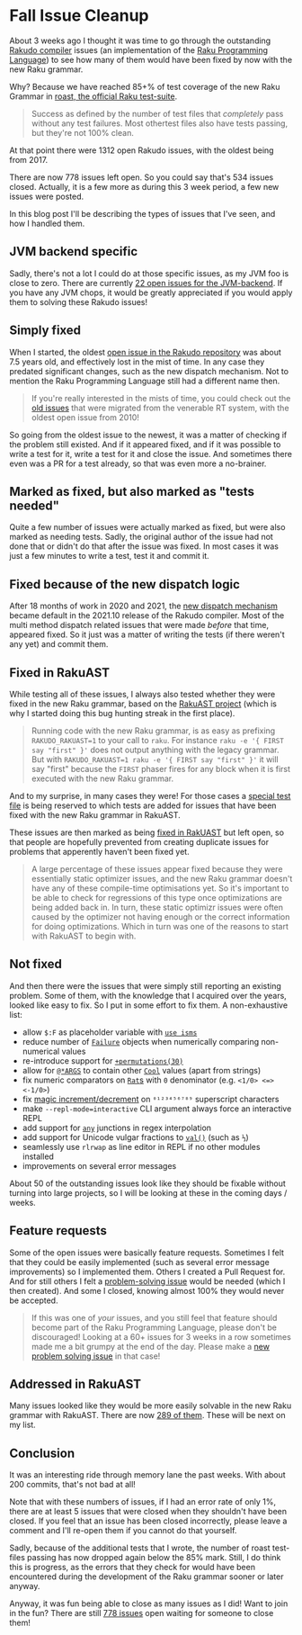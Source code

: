 # Fall Issue Cleanup

About 3 weeks ago I thought it was time to go through the outstanding [Rakudo compiler](https://rakudo.org) issues (an implementation of the [Raku Programming Language](https://raku.org)) to see how many of them would have been fixed by now with the new Raku grammar.

Why? Because we have reached 85+% of test coverage of the new Raku Grammar in [roast, the official Raku test-suite](https://github.com/raku/roast?tab=readme-ov-file#the-official-raku-test-suite).

> Success as defined by the number of test files that *completely* pass without any test failures.  Most othertest files also have tests passing, but they're not 100% clean.

At that point there were 1312 open Rakudo issues, with the oldest being from 2017.

There are now 778 issues left open.  So you could say that's 534 issues closed.  Actually, it is a few more as during this 3 week period, a few new issues were posted.

In this blog post I'll be describing the types of issues that I've seen, and how I handled them.

## JVM backend specific

Sadly, there's not a lot I could do at those specific issues, as my JVM foo is close to zero.  There are currently [22 open issues for the JVM-backend](https://github.com/rakudo/rakudo/issues?q=is%3Aopen+is%3Aissue+label%3AJVM).  If you have any JVM chops, it would be greatly appreciated if you would apply them to solving these Rakudo issues!

## Simply fixed

When I started, the oldest [open issue in the Rakudo repository](https://github.com/rakudo/rakudo/issues?q=is%3Aopen+is%3Aissue) was about 7.5 years old, and effectively lost in the mist of time.  In any case they predated significant changes, such as the new dispatch mechanism.  Not to mention the Raku Programming Language still had a different name then.

> If you're really interested in the mists of time, you could check out the [old issues](https://github.com/Raku/old-issue-tracker/issues?q=is%3Aissue+is%3Aopen) that were migrated from the venerable RT system, with the oldest open issue from 2010!

So going from the oldest issue to the newest, it was a matter of checking if the problem still existed.  And if it appeared fixed, and if it was possible to write a test for it, write a test for it and close the issue.  And sometimes there even was a PR for a test already, so that was even more a no-brainer.

## Marked as fixed, but also marked as "tests needed"

Quite a few number of issues were actually marked as fixed, but were also marked as needing tests.  Sadly, the original author of the issue had not done that or didn't do that after the issue was fixed.  In most cases it was just a few minutes to write a test, test it and commit it.

## Fixed because of the new dispatch logic

After 18 months of work in 2020 and 2021, the [new dispatch mechanism](https://6guts.wordpress.com/2021/09/29/the-new-moarvm-dispatch-mechanism-is-here/) became default in the 2021.10 release of the Rakudo compiler.  Most of the multi method dispatch related issues that were made *before* that time, appeared fixed.  So it just was a matter of writing the tests (if there weren't any yet) and commit them.

## Fixed in RakuAST

While testing all of these issues, I always also tested whether they were fixed in the new Raku grammar, based on the [RakuAST project](https://dev.to/lizmat/rakuast-for-early-adopters-576n) (which is why I started doing this bug hunting streak in the first place).

> Running code with the new Raku grammar, is as easy as prefixing `RAKUDO_RAKUAST=1` to your call to `raku`.  For instance `raku -e '{ FIRST say "first" }'` does not output anything with the legacy grammar.  But with `RAKUDO_RAKUAST=1 raku -e '{ FIRST say "first" }'` it will say "first" because the `FIRST` phaser fires for any block when it is first executed with the new Raku grammar.

And to my surprise, in many cases they were!  For those cases a [special test file](https://github.com/rakudo/rakudo/blob/main/t/12-rakuast/xx-fixed-in-rakuast.rakutest) is being reserved to which tests are added for issues that have been fixed with the new Raku grammar in RakuAST.

These issues are then marked as being [fixed in RakUAST](https://github.com/rakudo/rakudo/issues?q=is%3Aopen+is%3Aissue+label%3A%22fixed+in+RakuAST%22) but left open, so that people are hopefully prevented from creating duplicate issues for problems that apperently haven't been fixed yet.

> A large percentage of these issues appear fixed because they were essentially static optimizer issues, and the new Raku grammar doesn't have any of these compile-time optimisations yet.  So it's important to be able to check for regressions of this type once optimizations are being added back in.  In turn, these static optimizr issues were often caused by the optimizer not having enough or the correct information for doing optimizations.  Which in turn was one of the reasons to start with RakuAST to begin with.

## Not fixed

And then there were the issues that were simply still reporting an existing problem.  Some of them, with the knowledge that I acquired over the years, looked like easy to fix.  So I put in some effort to fix them.  A non-exhaustive list:

- allow `$:F` as placeholder variable with [`use isms`](https://docs.raku.org/language/pragmas#isms)
- reduce number of [`Failure`](https://docs.raku.org/type/Failure) objects when numerically comparing non-numerical values
- re-introduce support for [`+permutations(30)`](https://docs.raku.org/type/List#routine_permutations)
- allow for [`@*ARGS`](https://docs.raku.org/language/variables#@*ARGS) to contain other [`Cool`](https://docs.raku.org/type/Cool) values (apart from strings)
- fix numeric comparators on [`Rat`s](https://docs.raku.org/type/Rat) with `0` denominator (e.g. `<1/0> <=> <-1/0>`)
- fix [magic increment/decrement](https://docs.raku.org/type/Str#method_succ) on `⁰¹²³⁴⁵⁶⁷⁸⁹` superscript characters
- make `--repl-mode=interactive` CLI argument always force an interactive REPL
- add support for [`any`](https://docs.raku.org/type/Junction) junctions in regex interpolation
- add support for Unicode vulgar fractions to [`val()`](https://docs.raku.org/routine/val) (such as `⅓`)
- seamlessly use `rlrwap` as line editor in REPL if no other modules installed
- improvements on several error messages

About 50 of the outstanding issues look like they should be fixable without turning into large projects, so I will be looking at these in the coming days / weeks.

## Feature requests

Some of the open issues were basically feature requests.  Sometimes I felt that they could be easily implemented (such as several error message improvements) so I implemented them.  Others I created a Pull Request for.  And for still others I felt a [problem-solving issue](https://github.com/raku/problem-solving/issues) would be needed (which I then created).  And some I closed, knowing almost 100% they would never be accepted.

> If this was one of *your* issues, and you still feel that feature should become part of the Raku Programming Language, please don't be discouraged!  Looking at a 60+ issues for 3 weeks in a row sometimes made me a bit grumpy at the end of the day.  Please make a [new problem solving issue](https://github.com/Raku/problem-solving/issues/new/choose) in that case!

## Addressed in RakuAST

Many issues looked like they would be more easily solvable in the new Raku grammar with RakuAST.  There are now [289 of them](https://github.com/rakudo/rakudo/issues?q=is%3Aopen+is%3Aissue+label%3A%22addressed+in+RakuAST%22).  These will be next on my list.

## Conclusion

It was an interesting ride through memory lane the past weeks.  With about 200 commits, that's not bad at all!

Note that with these numbers of issues, if I had an error rate of only 1%, there are at least 5 issues that were closed when they shouldn't have been closed.  If you feel that an issue has been closed incorrectly, please leave a comment and I'll re-open them if you cannot do that yourself.

Sadly, because of the additional tests that I wrote, the number of roast test-files passing has now dropped again below the 85% mark.  Still, I do think this is progress, as the errors that they check for would have been encountered during the development of the Raku grammar sooner or later anyway.

Anyway, it was fun being able to close as many issues as I did!  Want to join in the fun?  There are still [778 issues](https://github.com/rakudo/rakudo/issues?q=is%3Aopen+is%3Aissue) open waiting for someone to close them!
